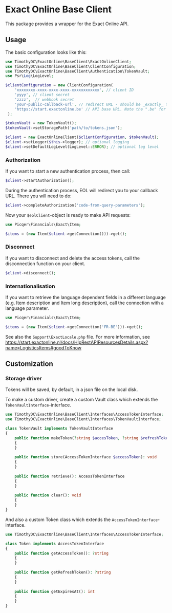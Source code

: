 # Exact Online Base Client

This package provides a wrapper for the Exact Online API.

## Usage

The basic configuration looks like this:

```php
use TimothyDC\ExactOnline\BaseClient\ExactOnlineClient;
use TimothyDC\ExactOnline\BaseClient\ClientConfiguration;
use TimothyDC\ExactOnline\BaseClient\Authentication\TokenVault;
use Psr\Log\LogLevel;

$clientConfiguration = new ClientConfiguration(
    'xxxxxxxx-xxxx-xxxx-xxxx-xxxxxxxxxxxx', // client ID
    'yyyy', // client secret
    'zzzz',  // webhook secret
    'your-public-callback-url', // redirect URL - should be _exactly_ the same as the URL defined in the EOL app center
    'https://start.exactonline.be' // API base URL. Note the ".be" for Belgium
 );

$tokenVault = new TokenVault();
$tokenVault->setStoragePath('path/to/tokens.json');

$client = new ExactOnlineClient($clientConfiguration, $tokenVault);
$client->setLogger($this->logger); // optional logging
$client->setDefaultLogLevel(LogLevel::ERROR); // optional log level
```

### Authorization

If you want to start a new authentication process, then call:

```php
$client->startAuthorization();
```

During the authentication process, EOL will redirect you to your callback URL. There you will need to do:

```php
$client->completeAuthorization('code-from-query-parameters');
```

Now your `$eolClient`-object is ready to make API requests:

```php
use Picqer\Financials\Exact\Item;

$items = (new Item($client->getConnection()))->get();
```

### Disconnect

If you want to disconnect and delete the access tokens, call the disconnection function on your client.

```php
$client->disconnect();
```

### Internationalisation

If you want to retrieve the language dependent fields in a different language (e.g. Item description and Item long description), call the connection with a language parameter.

```php
use Picqer\Financials\Exact\Item;

$items = (new Item($client->getConnection('FR-BE')))->get();
```

See also the `Support\ExactLocale.php` file. For more information, see https://start.exactonline.nl/docs/HlpRestAPIResourcesDetails.aspx?name=LogisticsItems#goodToKnow

## Customization

### Storage driver

Tokens will be saved, by default, in a json file on the local disk.

To make a custom driver, create a custom Vault class which extends the `TokenVaultInterface`-interface.

```php
use TimothyDC\ExactOnline\BaseClient\Interfaces\AccessTokenInterface;
use TimothyDC\ExactOnline\BaseClient\Interfaces\TokenVaultInterface;

class TokenVault implements TokenVaultInterface
{
    public function makeToken(?string $accesToken, ?string $refreshToken, int $expiresAt): AccessTokenInterface
    {
    }
    
    public function store(AccessTokenInterface $accessToken): void
    {
    }
    
    public function retrieve(): AccessTokenInterface
    {
    }
    
    public function clear(): void
    {
    }
}
```

And also a custom Token class which extends the `AccessTokenInterface`-interface.

```php
use TimothyDC\ExactOnline\BaseClient\Interfaces\AccessTokenInterface;

class Token implements AccessTokenInterface
{
    public function getAccessToken(): ?string
    {
    }
    
    public function getRefreshToken(): ?string
    {
    }
    
    public function getExpiresAt(): int
    {
    }
}
```